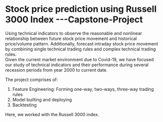 # Stock price prediction using Russell 3000 Index ---Capstone-Project


Using technical indicators to observe the reasonable and nonlinear relationship between future stock price movement and historical price/volume pattern. Additionally, forecast intraday stock price movement by combining single technical trading rules and complex technical trading rules. <br> Given the current market environment due to Covid-19, we have focused our study of technical indicators and their performance during several recession periods from year 2000 to current date.

The project comprises of:
1. Feature Engineering: Forming one-way, two-ways, three-way trading rules
2. Model builting and deploying
3. Backtesting

Here, we worked with the Russell 3000 index.

